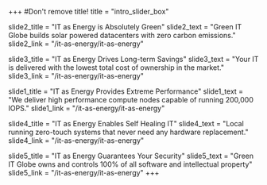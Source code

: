 +++
#Don't remove title!
title = "intro_slider_box"

slide2_title = "IT as Energy is Absolutely Green"
slide2_text = "Green IT Globe builds solar powered datacenters with zero carbon emissions."
slide2_link = "/it-as-energy/it-as-energy"

slide3_title = "IT as Energy Drives Long-term Savings"
slide3_text = "Your IT is delivered with the lowest total cost of ownership in the market."
slide3_link = "/it-as-energy/it-as-energy"

slide1_title = "IT as Energy Provides Extreme Performance"
slide1_text = "We deliver high performance compute nodes capable of running 200,000 IOPS."
slide1_link = "/it-as-energy/it-as-energy"

slide4_title = "IT as Energy Enables Self Healing IT"
slide4_text = "Local running zero-touch systems that never need any hardware replacement."
slide4_link = "/it-as-energy/it-as-energy"

slide5_title = "IT as Energy Guarantees Your Security"
slide5_text = "Green IT Globe owns and controls 100% of all software and intellectual property"
slide5_link = "/it-as-energy/it-as-energy"
+++